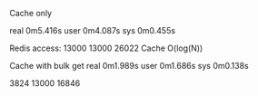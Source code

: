 Cache only

real    0m5.416s
user    0m4.087s
sys     0m0.455s

Redis access: 13000 13000 26022
Cache O(log(N))

Cache with bulk get
real    0m1.989s
user    0m1.686s
sys     0m0.138s

3824 13000 16846